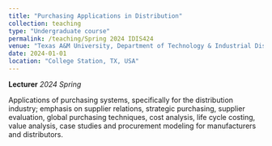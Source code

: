 ```yaml
---
title: "Purchasing Applications in Distribution"
collection: teaching
type: "Undergraduate course"
permalink: /teaching/Spring 2024 IDIS424
venue: "Texas A&M University, Department of Technology & Industrial Distribution"
date: 2024-01-01
location: "College Station, TX, USA"
---
```


**Lecturer** 
*2024 Spring*

Applications of purchasing systems, specifically for the distribution industry; emphasis on supplier relations, 
strategic purchasing, supplier evaluation, global purchasing techniques, cost analysis, life cycle costing, value 
analysis, case studies and procurement modeling for manufacturers and distributors.

